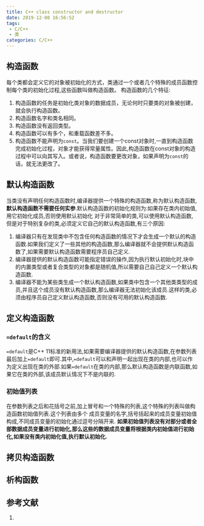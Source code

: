 ```yaml
---
title: C++ class constructor and destructor
date: 2019-12-08 16:56:52
tags:
 - C/C++
 - 类
categories: C/C++
---
```



## 构造函数
每个类都会定义它的对象被初始化的方式，类通过一个或者几个特殊的成员函数控制每个类的初始化过程,这些函数叫做构造函数。
构造函数的几个特征:
1. 构造函数的任务是初始化类对象的数据成员，无论何时只要类的对象被创建，就会执行构造函数。
2. 构造函数名字和类名相同。
3. 构造函数没有返回类型。
4. 构造函数可以有多个，和重载函数差不多。
5. 构造函数不能声明为`const`。当我们要创建一个const对象时,一直到构造函数完成初始化过程，对象才能获得常量属性。因此,构造函数在const对象的构造过程中可以向其写入。或者说，构造函数要更改对象，如果声明为`const`的话，就无法更改了。

## 默认构造函数
当类没有声明任何构造函数时,编译器提供一个特殊的构造函数,称为默认构造函数,**默认构造函数不需要任何实参**.默认构造函数的初始化规则为:如果存在类内初始值,用它初始化成员,否则使用默认初始化
对于非常简单的类,可以使用默认构造函数,但是对于特别复杂的类,必须定义它自己的默认构造函数,有三个原因:
1. 编译器只有在发现类中不包含任何构造函数的情况下才会生成一个默认的构造函数.如果我们定义了一些其他的构造函数,那么编译器就不会提供默认构造函数了,如果需要默认构造函数需要程序员自己定义.
2. 编译器提供的默认构造函数可能指定错误的操作,因为执行默认初始化时,块中的内置类型或者复合类型的对象都是随机值,所以需要自己自己定义一个默认构造函数.
3. 编译器不能为某些类生成一个默认构造函数,如果类中包含一个其他类类型的成员,并且这个成员没有默认构造函数,那么编译器无法初始化该成员.这样的类,必须由程序员自己定义默认构造函数,否则没有可用的默认构造函数.

## 定义构造函数
### `=default`的含义
`=default`是C++ 11标准的新用法,如果需要编译器提供的默认构造函数,在参数列表最后加上`=default`即可.其中,`=default`可以和声明一起出现在类的内部,也可以作为定义出现在类的外部.如果`=default`在类的内部,那么默认构造函数是内联函数,如果它在类的外部,该成员默认情况下不是内联的.

### 初始值列表
在参数列表之后和花括号之前,加上冒号和一个特殊的列表,这个特殊的列表叫做构造函数初始值列表.这个列表由多个 成员变量的名字,括号括起来的成员变量初始值构成,不同成员变量的初始化通过逗号分隔开来.
**如果初始值列表没有对部分或者全部数据成员变量进行初始化,那么这些的数据成员变量将根据类内初始值进行初始化,如果没有类内初始化值,执行默认初始化.**


## 拷贝构造函数

## 析构函数


## 参考文献
1.

